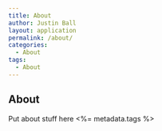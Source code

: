 ```yaml
---
title: About
author: Justin Ball
layout: application
permalink: /about/
categories:
  - About
tags:
  - About
---
```

About
---------------
Put about stuff here
<%= metadata.tags %>